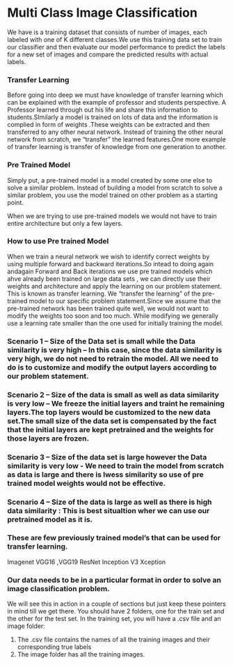 # Multi Class Image Classification

We have is a training dataset that consists of number of images, each labeled with one of K different classes.We use this training data set to train our classifier and then evaluate our model performance to predict the labels for a new set of images and compare the predicted results with actual labels.

### Transfer Learning
Before going into deep we must have knowledge of transfer learning which can be explained with the example of professor and students perspective. A Professor learned through out his life and share this information to students.SImilarly a model is trained on lots of data and the information is complied in form of weights .These weights can be extracted and then transferred to any other neural network. Instead of training the other neural network from scratch, we “transfer” the learned features.One more example of transfer learning is transfer of knowledge from one generation to another.

### Pre Trained Model
Simply put, a pre-trained model is a model created by some one else to solve a similar problem. Instead of building a model from scratch to solve a similar problem, you use the model trained on other problem as a starting point.

When we are trying to use pre-trained models we would not have to train entire architecture but only a few layers.

### How to use Pre trained Model
When we train a neural network we wish to identify correct weights by using multiple forward and backward iterations.So intead to doing again andagain Forward and Back iterations we use pre trained models which ahve already been trained on large data sets , we can directly use their weights and architecture and apply the learning on our problem statement. This is known as transfer learning. We “transfer the learning” of the pre-trained model to our specific problem statement.Since we assume that the pre-trained network has been trained quite well, we would not want to modify the weights too soon and too much. While modifying we generally use a learning rate smaller than the one used for initially training the model.
### Scenario 1 – Size of the Data set is small while the Data similarity is very high – In this case, since the data similarity is very high, we do not need to retrain the model. All we need to do is to customize and modify the output layers according to our problem statement. 
### Scenario 2 – Size of the data is small as well as data similarity is very low – We freeze the initial layers and traint he remaining layers.The top layers would be customized to the new data set.The small size of the data set is compensated by the fact that the initial layers are kept pretrained and the weights for those layers are frozen.
### Scenario 3 – Size of the data set is large however the Data similarity is very low - We need to train the model from scratch as data is large and there is lwess similarity so use of pre trained model weights would not be effective.
### Scenario 4 – Size of the data is large as well as there is high data similarity : This is best situaltion wher we can use our pretrained model as it is.

### These are few previously trained model’s that can be used for transfer learning.

Imagenet
VGG16 ,VGG19
ResNet
Inception V3
Xception

### Our data needs to be in a particular format in order to solve an image classification problem. 
We will see this in action in a couple of sections but just keep these pointers in mind till we get there.
You should have 2 folders, one for the train set and the other for the test set. In the training set, you will have a .csv file and an image folder:

1. The .csv file contains the names of all the training images and their corresponding true labels
2. The image folder has all the training images.

